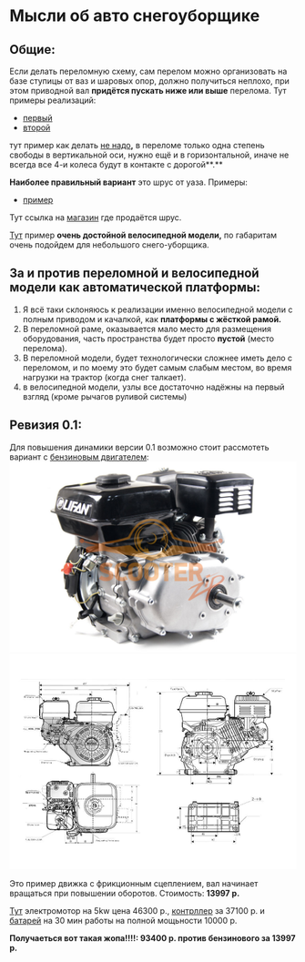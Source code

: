 # Мысли об авто снегоуборщике

## Общие:

Если делать переломную схему, сам перелом можно организовать на базе ступицы от ваз и шаровых опор, должно получиться неплохо, при этом приводной вал **придётся пускать ниже или выше** перелома. Тут примеры реализаций:

* [первый](https://www.youtube.com/watch?v=e2OHYJ7wMxU&t=34s)
* [второй](https://youtu.be/o2GFYCxX0dw?t=309)

тут пример как делать [не надо](https://youtu.be/EdDVcY7Cyho?t=88)**,** в переломе только одна степень свободы в вертикальной оси, нужно ещё и в горизонтальной, иначе не всегда все 4-и колеса будут в контакте с дорогой**.**

**Наиболее правильный вариант** это шрус от уаза. Примеры:

* [пример](https://www.youtube.com/watch?v=V7FcsSG3tdU)

Тут ссылка на [магазин](https://spectuninguaz.ru/mosty-uaz/kulak-povorotnyy-uaz/kulak-povorotnyy-pravyy-uaz-452-so-shrusom-spayser-v-sbore-8376) где продаётся шрус.

[Тут](https://www.youtube.com/watch?v=dFKNMt_X_eg) пример **очень достойной велосипедной модели,** по габаритам очень подойдем для небольшого снего-уборщика.

## За и против переломной и велосипедной модели как автоматической платформы:

1. Я всё таки склоняюсь к реализации именно велосипедной модели с полным приводом и качалкой, как **платформы с жёсткой рамой.**
2. В переломной раме, оказывается мало место для размещения оборудования, часть пространства будет просто **пустой** \(место перелома\).
3. В переломной модели, будет технологически сложнее иметь дело с переломом, и по моему это будет самым слабым местом, во время нагрузки на трактор \(когда снег талкает\).
4. в велосипедной модели, узлы все достаточно надёжны на первый взгляд \(кроме рычагов руливой системы\)

## Ревизия 0.1:

Для повышения динамики версии 0.1 возможно стоит рассмотеть вариант с [бензиновым двигателем](https://scooter-zip.ru/category/product/dvigateli-obshego-naznacheniya/168f-2r-20/?utm_source=google&utm_medium=cpc&utm_utm_campaign=scooter-zip.ru_merchant_xml&utm_content=k50id|pla-293946777986|cid|1684223028|aid|326919998551|gid|69212921967|pos|1o2|src|g_|dvc|c|reg|9047030|rin||&utm_campaign=merchant_xml|1684223028&utm_term=&k50id=69212921967|pla-293946777986&gclid=Cj0KCQiA4aXiBRCRARIsAMBZGz-kGIPaPlVXfFyfHMDuAiHpsaVTsw9cJX9-X5sQZmcOWJatf1O8K_QaAlywEALw_wcB): ![](.gitbook/assets/dvigatel.jpg) ![](.gitbook/assets/dvigatel-chertyozh.jpg)

Это пример движка с фрикционным сцеплением, вал начинает вращаться при повышении оборотов. Стоимость: **13997 р.**

[Тут](https://goldenmotor.ru/bldc-motors/hpm5000b-fan-cooling/) электромотор на 5kw цена 46300 р., [контрллер](https://goldenmotor.ru/bldc-motors/controller-vec300/) за 37100 р. и [батарей](https://goldenmotor.ru/akkumulyatory/akkumulator-agm-36v-9ah/) на 30 мин работы на полной мощьности 10000 р.

**Получаеться вот такая жопа!!!!: 93400 р. против бензинового за 13997 р.**

